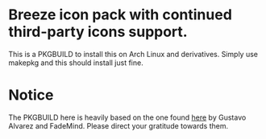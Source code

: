 #  Breeze icon pack with continued third-party icons support.

This is a PKGBUILD to install this on Arch Linux and derivatives. Simply use makepkg and this should install just fine.

#  Notice

The PKGBUILD here is heavily based on the one found [here](https://aur.archlinux.org/packages/breeze-icons-git) by Gustavo Alvarez and FadeMind. Please direct your gratitude towards them.
